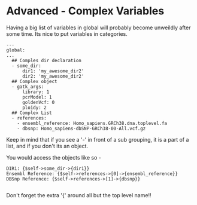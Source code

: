 # Advanced - Complex Variables

Having a big list of variables in global will probably become unweildly after some time. Its nice to put variables in categories.



```
---
global:
...
  ## Comples dir declaration
  - some_dir:
      dir1: 'my_awesome_dir2'
      dir2: 'my_awesome_dir2'
  ## Complex object
  - gatk_args:
      library: 1
      pcrModel: 1
      goldenVcf: 0
      ploidy: 2
  ## Complex List    
  - references:
    - ensembl_reference: Homo_sapiens.GRCh38.dna.toplevel.fa
    - dbsnp: Homo_sapiens-dbSNP-GRCh38-00-All.vcf.gz

```

Keep in mind that if you see a '-' in front of a sub grouping, it is a part of a list, and if you don't its an object.

You would access the objects like so - 

```
DIR1: {$self->some_dir->{dir1}}
Ensembl Reference: {$self->references->[0]->{ensembl_reference}}
DBSnp Reference: {$self->references->[1]->{dbsnp}}


```

Don't forget the extra '{' around all but the top level name!!

